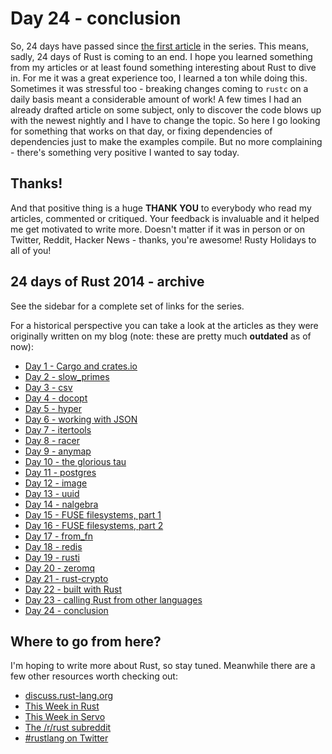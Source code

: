 # Day 24 - conclusion

So, 24 days have passed since [the first article](day1.md) in the series. This means, sadly, 24 days of Rust is coming to an end. I hope you learned something from my articles or at least found something interesting about Rust to dive in. For me it was a great experience too, I learned a ton while doing this. Sometimes it was stressful too - breaking changes coming to `rustc` on a daily basis meant a considerable amount of work! A few times I had an already drafted article on some subject, only to discover the code blows up with the newest nightly and I have to change the topic. So here I go looking for something that works on that day, or fixing dependencies of dependencies just to make the examples compile. But no more complaining - there's something very positive I wanted to say today.

Thanks!
-------

And that positive thing is a huge **THANK YOU** to everybody who read my articles, commented or critiqued. Your feedback is invaluable and it helped me get motivated to write more. Doesn't matter if it was in person or on Twitter, Reddit, Hacker News - thanks, you're awesome! Rusty Holidays to all of you!

24 days of Rust 2014 - archive
------------------------------

See the sidebar for a complete set of links for the series.

For a historical perspective you can take a look at the articles as they were originally written on my blog (note: these are pretty much **outdated** as of now):

* [Day 1 - Cargo and crates.io](https://siciarz.net/24-days-rust-cargo-and-cratesio/)
* [Day 2 - slow_primes](https://siciarz.net/24-days-rust-slow_primes/)
* [Day 3 - csv](https://siciarz.net/24-days-of-rust-csv/)
* [Day 4 - docopt](https://siciarz.net/24-days-of-rust-docopt/)
* [Day 5 - hyper](https://siciarz.net/24-days-of-rust-hyper/)
* [Day 6 - working with JSON](https://siciarz.net/24-days-of-rust-working-json/)
* [Day 7 - itertools](https://siciarz.net/24-days-of-rust-itertools/)
* [Day 8 - racer](https://siciarz.net/24-days-of-rust-racer/)
* [Day 9 - anymap](https://siciarz.net/24-days-of-rust-anymap/)
* [Day 10 - the glorious tau](https://siciarz.net/24-days-of-rust-glorious-tau/)
* [Day 11 - postgres](https://siciarz.net/24-days-of-rust-postgres/)
* [Day 12 - image](https://siciarz.net/24-days-of-rust-image/)
* [Day 13 - uuid](https://siciarz.net/24-days-of-rust-uuid/)
* [Day 14 - nalgebra](https://siciarz.net/24-days-of-rust-nalgebra/)
* [Day 15 - FUSE filesystems, part 1](https://siciarz.net/24-days-of-rust-fuse-filesystems-part-1/)
* [Day 16 - FUSE filesystems, part 2](https://siciarz.net/24-days-of-rust-fuse-filesystems-part-2/)
* [Day 17 - from_fn](https://siciarz.net/24-days-of-rust-from_fn/)
* [Day 18 - redis](https://siciarz.net/24-days-of-rust-redis/)
* [Day 19 - rusti](https://siciarz.net/24-days-of-rust-rusti/)
* [Day 20 - zeromq](https://siciarz.net/24-days-of-rust-zeromq/)
* [Day 21 - rust-crypto](https://siciarz.net/24-days-of-rust-rust-crypto/)
* [Day 22 - built with Rust](https://siciarz.net/24-days-of-rust-built-with-rust/)
* [Day 23 - calling Rust from other languages](https://siciarz.net/24-days-of-rust-calling-rust-from-other-languages/)
* [Day 24 - conclusion](https://siciarz.net/24-days-of-rust-conclusion/)

Where to go from here?
----------------------

I'm hoping to write more about Rust, so stay tuned. Meanwhile there are a few other resources worth checking out:

* [discuss.rust-lang.org](http://discuss.rust-lang.org/)
* [This Week in Rust](http://this-week-in-rust.org/)
* [This Week in Servo](http://blog.servo.org/)
* [The /r/rust subreddit](http://www.reddit.com/r/rust)
* [#rustlang on Twitter](https://twitter.com/hashtag/rustlang)
